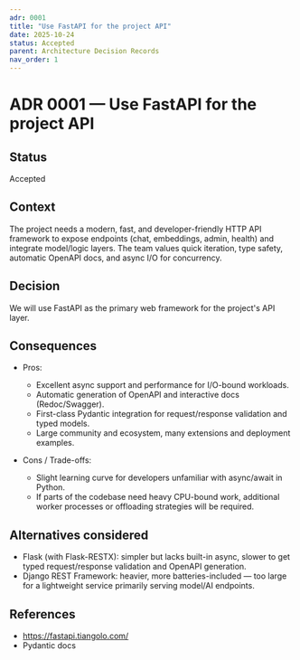 ```yaml
---
adr: 0001
title: "Use FastAPI for the project API"
date: 2025-10-24
status: Accepted
parent: Architecture Decision Records
nav_order: 1
---
```


# ADR 0001 — Use FastAPI for the project API

## Status

Accepted

## Context

The project needs a modern, fast, and developer-friendly HTTP API framework to expose endpoints (chat, embeddings, admin, health) and integrate model/logic layers. The team values quick iteration, type safety, automatic OpenAPI docs, and async I/O for concurrency.

## Decision

We will use FastAPI as the primary web framework for the project's API layer.

## Consequences

- Pros:
  - Excellent async support and performance for I/O-bound workloads.
  - Automatic generation of OpenAPI and interactive docs (Redoc/Swagger).
  - First-class Pydantic integration for request/response validation and typed models.
  - Large community and ecosystem, many extensions and deployment examples.

- Cons / Trade-offs:
  - Slight learning curve for developers unfamiliar with async/await in Python.
  - If parts of the codebase need heavy CPU-bound work, additional worker processes or offloading strategies will be required.

## Alternatives considered

- Flask (with Flask-RESTX): simpler but lacks built-in async, slower to get typed request/response validation and OpenAPI generation.
- Django REST Framework: heavier, more batteries-included — too large for a lightweight service primarily serving model/AI endpoints.

## References

- https://fastapi.tiangolo.com/
- Pydantic docs
